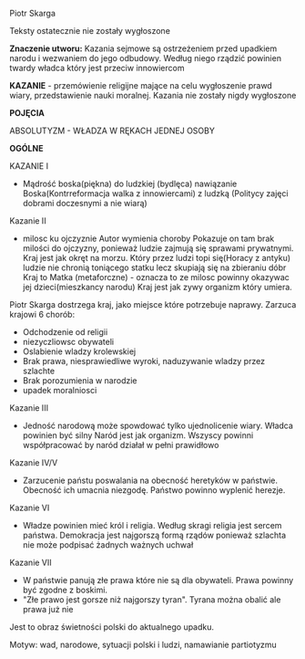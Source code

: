 Piotr Skarga

Teksty ostatecznie nie zostały wygłoszone

**Znaczenie utworu:** Kazania sejmowe są ostrzeżeniem przed upadkiem narodu i wezwaniem do jego odbudowy. Według niego rządzić powinien twardy władca który jest przeciw innowiercom

**KAZANIE** - przemówienie religijne mające na celu wygłoszenie prawd wiary, przedstawienie nauki moralnej. Kazania nie zostały nigdy wygłoszone

**POJĘCIA**

ABSOLUTYZM -  WŁADZA W RĘKACH JEDNEJ OSOBY

**OGÓLNE**

KAZANIE I

- Mądrość boska(piękna) do ludzkiej (bydlęca) nawiązanie Boska(Kontrreformacja walka z innowiercami) z ludzką (Politycy zajęci dobrami doczesnymi a nie wiarą)

Kazanie II

- milosc ku ojczyznie Autor wymienia choroby
	Pokazuje on tam brak milości do ojczyzny, ponieważ ludzie zajmują się sprawami prywatnymi.
	Kraj jest jak okręt na morzu. Który przez ludzi topi się(Horacy z antyku) ludzie nie chronią toniącego statku lecz skupiają się na zbieraniu dóbr	Kraj to Matka (metaforczne) - oznacza to ze milosc powinny okazywac jej dzieci(mieszkancy narodu)
	Kraj jest jak zywy organizm który umiera.



Piotr Skarga dostrzega kraj, jako miejsce które potrzebuje naprawy.
Zarzuca krajowi 6 chorób:
- Odchodzenie od religii
- niezyczliowsc obywateli
- Oslabienie wladzy krolewskiej
- Brak prawa, niesprawiedliwe wyroki, naduzywanie wladzy przez szlachte
- Brak porozumienia w narodzie
- upadek moralniosci

Kazanie III
- Jedność narodową może spowdować tylko ujednolicenie wiary. Władca powinien być silny
  Naród jest jak organizm. Wszyscy powinni współpracować by naród działał w pełni prawidłowo


Kazanie IV/V

-  Zarzucenie państu poswalania na obecność heretyków w państwie. Obecność ich umacnia niezgodę. 
  Państwo powinno  wyplenić herezje.


Kazanie VI
- Władze powinien mieć król i religia. Według skragi religia jest sercem państwa. Demokracja jest najgorszą formą rządów ponieważ szlachta nie może podpisać żadnych ważnych uchwał

Kazanie VII

- W państwie panują złe prawa które nie są dla obywateli. Prawa powinny być zgodne z boskimi.
- "Złe prawo jest gorsze niż najgorszy tyran". Tyrana można obalić ale prawa już nie




Jest to obraz świetności polski do aktualnego upadku.



Motyw: wad, narodowe, sytuacji polski  i ludzi, namawianie partiotyzmu

